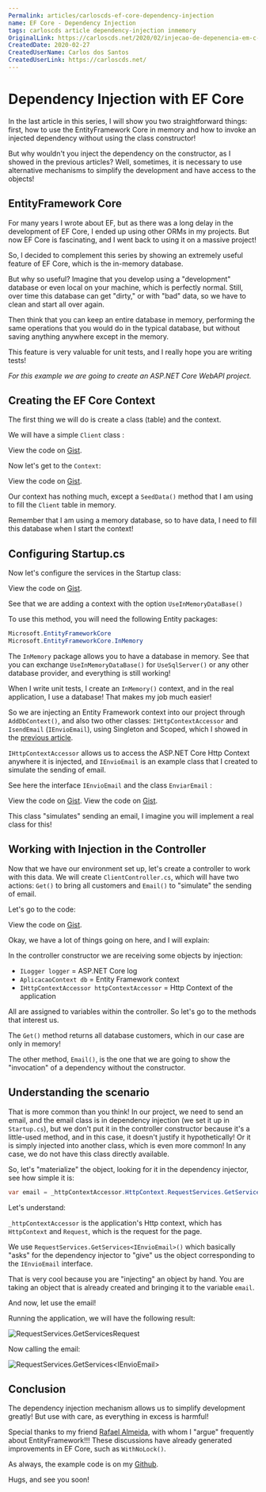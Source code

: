 ```yaml
---
Permalink: articles/carloscds-ef-core-dependency-injection
name: EF Core - Dependency Injection
tags: carloscds article dependency-injection inmemory
OriginalLink: https://carloscds.net/2020/02/injecao-de-depenencia-em-c-bonus/
CreatedDate: 2020-02-27
CreatedUserName: Carlos dos Santos
CreatedUserLink: https://carloscds.net/
---
```


# Dependency Injection with EF Core

In the last article in this series, I will show you two straightforward things: first, how to use the EntityFramework Core in memory and how to invoke an injected dependency without using the class constructor!

But why wouldn't you inject the dependency on the constructor, as I showed in the previous articles? Well, sometimes, it is necessary to use alternative mechanisms to simplify the development and have access to the objects!

## EntityFramework Core

For many years I wrote about EF, but as there was a long delay in the development of EF Core, I ended up using other ORMs in my projects. But now EF Core is fascinating, and I went back to using it on a massive project!

So, I decided to complement this series by showing an extremely useful feature of EF Core, which is the in-memory database.

But why so useful? Imagine that you develop using a "development" database or even local on your machine, which is perfectly normal. Still, over time this database can get "dirty," or with "bad" data, so we have to clean and start all over again.

Then think that you can keep an entire database in memory, performing the same operations that you would do in the typical database, but without saving anything anywhere except in the memory.

This feature is very valuable for unit tests, and I really hope you are writing tests!

_For this example we are going to create an ASP.NET Core WebAPI project._

## Creating the EF Core Context

The first thing we will do is create a class (table) and the context. 

We will have a simple `Client` class :

<script src="https://gist.github.com/carloscds/d224f094c8470ce181b87a291b967a5d.js"></script><noscript>View the code on <a href="https://gist.github.com/carloscds/d224f094c8470ce181b87a291b967a5d">Gist</a>.</noscript>

Now let's get to the `Context`:

<script src="https://gist.github.com/carloscds/47565a0bd42ead503848fdf2ad8e81d4.js"></script><noscript>View the code on <a href="https://gist.github.com/carloscds/47565a0bd42ead503848fdf2ad8e81d4">Gist</a>.</noscript>

Our context has nothing much, except a `SeedData()` method that I am using to fill the `Client` table in memory.

Remember that I am using a memory database, so to have data, I need to fill this database when I start the context!

## Configuring Startup.cs

Now let's configure the services in the Startup class:

<script src="https://gist.github.com/carloscds/583f0053d807d2597b2c81c3e352c8c5.js"></script><noscript>View the code on <a href="https://gist.github.com/carloscds/583f0053d807d2597b2c81c3e352c8c5">Gist</a>.</noscript>

See that we are adding a context with the option `UseInMemoryDataBase()`

To use this method, you will need the following Entity packages:

```csharp
Microsoft.EntityFrameworkCore
Microsoft.EntityFrameworkCore.InMemory
```

The `InMemory` package allows you to have a database in memory. See that you can exchange `UseInMemoryDataBase()` for `UseSqlServer()` or any other database provider, and everything is still working!

When I write unit tests, I create an `InMemory()` context, and in the real application, I use a database! That makes my job much easier!

So we are injecting an Entity Framework context into our project through `AddDbContext()`, and also two other classes: `IHttpContextAccessor` and `IsendEmail` (`IEnvioEmail`), using Singleton and Scoped, which I showed in the <a href="https://carloscds.net/2020/02/injecao-de-dependencia-em-c-parte-2/" target="_blank">previous article<a/>.

`IHttpContextAccessor` allows us to access the ASP.NET Core Http Context anywhere it is injected, and `IEnvioEmail` is an example class that I created to simulate the sending of email.

See here the interface `IEnvioEmail` and the class `EnviarEmail` :

<script src="https://gist.github.com/carloscds/d5d758d937cf41c021a9abc81aa53ae2.js"></script><noscript>View the code on <a href="https://gist.github.com/carloscds/d5d758d937cf41c021a9abc81aa53ae2">Gist</a>.</noscript>

<script src="https://gist.github.com/carloscds/046ded779d61c59c972898af046a7fc7.js"></script><noscript>View the code on <a href="https://gist.github.com/carloscds/046ded779d61c59c972898af046a7fc7">Gist</a>.</noscript>

This class "simulates" sending an email, I imagine you will implement a real class for this!

## Working with Injection in the Controller

Now that we have our environment set up, let's create a controller to work with this data. We will create `ClientController.cs`, which will have two actions: `Get()` to bring all customers and `Email()` to "simulate" the sending of email.

Let's go to the code:

<script src="https://gist.github.com/carloscds/fe20c63aee0a89ba256a598fdacfbb6c.js"></script><noscript>View the code on <a href="https://gist.github.com/carloscds/fe20c63aee0a89ba256a598fdacfbb6c">Gist</a>.</noscript>

Okay, we have a lot of things going on here, and I will explain:

In the controller constructor we are receiving some objects by injection:

- `ILogger logger` = ASP.NET Core log
- `AplicacaoContext db` = Entity Framework context
- `IHttpContextAccessor httpContextAccessor` = Http Context of the application

All are assigned to variables within the controller. So let's go to the methods that interest us.

The `Get()` method returns all database customers, which in our case are only in memory!

The other method, `Email()`, is the one that we are going to show the "invocation" of a dependency without the constructor.

## Understanding the scenario

That is more common than you think! In our project, we need to send an email, and the email class is in dependency injection (we set it up in `Startup.cs`), but we don't put it in the controller constructor because it's a little-used method, and in this case, it doesn't justify it hypothetically! Or it is simply injected into another class, which is even more common! In any case, we do not have this class directly available.

So, let's "materialize" the object, looking for it in the dependency injector, see how simple it is:

```csharp
var email = _httpContextAccessor.HttpContext.RequestServices.GetService<IEnvioEmail> ();
```

Let's understand:

`_httpContextAccessor` is the application's Http context, which has `HttpContext` and `Request`, which is the request for the page.

We use `RequestServices.GetServices<IEnvioEmail>()` which basically "asks" for the dependency injector to "give" us the object corresponding to the `IEnvioEmail` interface.

That is very cool because you are "injecting" an object by hand. You are taking an object that is already created and bringing it to the variable `email`.

And now, let use the email!

Running the application, we will have the following result:

<img src="https://carloscds.net/wp-content/uploads/2020/02/image-6.png" alt="RequestServices.GetServicesRequest">

Now calling the email:

<img src="https://carloscds.net/wp-content/uploads/2020/02/image-7.png" alt="RequestServices.GetServices<IEnvioEmail>">

## Conclusion

The dependency injection mechanism allows us to simplify development greatly! But use with care, as everything in excess is harmful!

Special thanks to my friend <a href="https://ralms.net/" target="_blank">Rafael Almeida</a>, with whom I "argue" frequently about EntityFramework!!! These discussions have already generated improvements in EF Core, such as `WithNoLock()`.

As always, the example code is on my <a href="https://github.com/carloscds/CSharpSamples/tree/master/InjecaoDependenciaDiretaEF" target="_blank">Github<a/>.

Hugs, and see you soon!